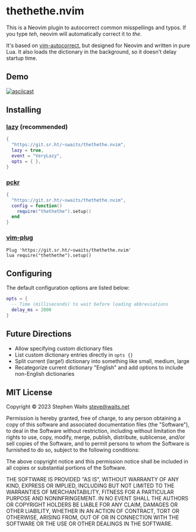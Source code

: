 # thethethe.nvim

This is a Neovim plugin to autocorrect common misspellings and typos. If you
type _teh_, neovim will automatically correct it to _the_.

It's based on [vim-autocorrect](https://github.com/panozzaj/vim-autocorrect),
but designed for Neovim and written in pure Lua. It also loads the dictionary
in the background, so it doesn't delay startup time.

## Demo

[![asciicast](https://asciinema.org/a/WtUg846Z7wNiMrzPgjod1picV.svg)](https://asciinema.org/a/WtUg846Z7wNiMrzPgjod1picV)

## Installing

### [lazy](https://github.com/folke/lazy.nvim) (recommended)

```lua
{
  "https://git.sr.ht/~swaits/thethethe.nvim",
  lazy = true,
  event = "VeryLazy",
  opts = { },
}
```

### [pckr](https://github.com/lewis6991/pckr.nvim)

```lua
{
  "https://git.sr.ht/~swaits/thethethe.nvim",
  config = function()
    require("thethethe").setup()
  end
}
```

### [vim-plug](https://github.com/junegunn/vim-plug)

```vim
Plug 'https://git.sr.ht/~swaits/thethethe.nvim'
lua require("thethethe").setup()
```

## Configuring

The default configuration options are listed below:

```lua
opts = {
  -- Time (milliseconds) to wait before loading abbreviations
  delay_ms = 2000
}
```

## Future Directions

- Allow specifying custom dictionary files
- List custom dictionary entries directly in `opts {}`
- Split current (large!) dictionary into something like small, medium, large
- Recategorize current dictionary "English" and add options to include non-English dictionaries

## MIT License

Copyright © 2023 Stephen Waits <steve@waits.net>

Permission is hereby granted, free of charge, to any person obtaining a copy
of this software and associated documentation files (the "Software"), to deal
in the Software without restriction, including without limitation the rights
to use, copy, modify, merge, publish, distribute, sublicense, and/or sell
copies of the Software, and to permit persons to whom the Software is
furnished to do so, subject to the following conditions:

The above copyright notice and this permission notice shall be included in all
copies or substantial portions of the Software.

THE SOFTWARE IS PROVIDED "AS IS", WITHOUT WARRANTY OF ANY KIND, EXPRESS OR
IMPLIED, INCLUDING BUT NOT LIMITED TO THE WARRANTIES OF MERCHANTABILITY,
FITNESS FOR A PARTICULAR PURPOSE AND NONINFRINGEMENT. IN NO EVENT SHALL THE
AUTHORS OR COPYRIGHT HOLDERS BE LIABLE FOR ANY CLAIM, DAMAGES OR OTHER
LIABILITY, WHETHER IN AN ACTION OF CONTRACT, TORT OR OTHERWISE, ARISING FROM,
OUT OF OR IN CONNECTION WITH THE SOFTWARE OR THE USE OR OTHER DEALINGS IN THE
SOFTWARE.
